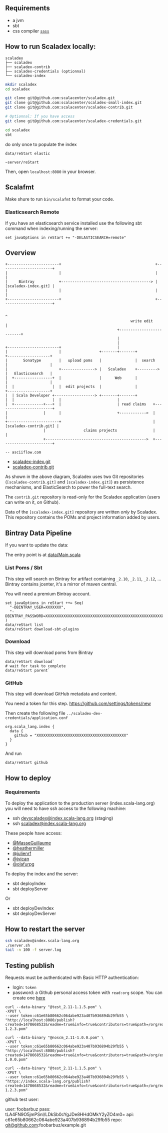 ## Requirements

* a jvm
* sbt
* css compiler [`sass`](http://sass-lang.com/install)

## How to run Scaladex locally:

```
scaladex
├── scaladex
├── scaladex-contrib
├── scaladex-credentials (optionnal)
└── scaladex-index
```

```bash
mkdir scaladex
cd scaladex

git clone git@github.com:scalacenter/scaladex.git
git clone git@github.com:scalacenter/scaladex-small-index.git
git clone git@github.com:scalacenter/scaladex-contrib.git

# Optionnal: If you have access
git clone git@github.com:scalacenter/scaladex-credentials.git

cd scaladex
sbt
```

do only once to populate the index

`data/reStart elastic`

`~server/reStart`
 
Then, open `localhost:8080` in your browser.

## Scalafmt

Make shure to run `bin/scalafmt` to format your code.

### Elasticsearch Remote

If you have an elasticsearch service installed use the following sbt command when
indexing/running the server:

`set javaOptions in reStart += "-DELASTICSEARCH=remote"`

## Overview

```
+-----------------------+                                          +-----------------------+
|                       |                                          |                       |
|     Bintray           +----------------------------------------> |  [scaladex-index.git] |
|                       |                                          |                       |
+-----------------------+                                          +-----------------------+

                                                                             ^
                                                        write edit           |
                                                  +--------------------------+
                                                  |
                                                  |
+-----------------------+                         |
|                       |                 +-------+-------+            +-------------------+
|       Sonatype        |   upload poms   |               |  search    |                   |
|                       +---------------> |   Scaladex    +--------->  |   Elasticsearch   |
|  +-----------------+  |                 |      Web      |            |                   |
|  |                 |  |  edit projects  |               |            +-------------------+
|  | Scala Developer +------------------> +-------+-------+
|  |                 |  |                         |
|  +-------------+---+  |                         | read claims   +------------------------+
|                |      |                         +------------>  |                        |
+-----------------------+                                         | [scaladex-contrib.git] |
                 |                 claims projects                |                        |
                 +--------------------------------------------->  +------------------------+

-- asciiflow.com
```

* [scaladex-index.git](https://github.com/scalacenter/scaladex-index)
* [scaladex-contrib.git](https://github.com/scalacenter/scaladex-contrib)

As shown in the above diagram, Scaladex uses two Git repositories 
(`[scaladex-contrib.git]` and `[scaladex-index.git]`) as persistence mechanisms, 
and ElasticSearch to power the full-text search.

The `contrib.git` repository is read-only for the Scaladex application
(users can write on it, on Github).

Data of the `[scaladex-index.git]` repository are written *only* by Scaladex.
This repository contains the POMs and project information added by users.

## Bintray Data Pipeline

If you want to update the data:

The entry point is at [data/Main.scala](/data/src/main/scala/ch.epfl.scala.index.data/Main.scala)

### List Poms / Sbt

This step will search on Bintray for artifact containing `_2.10`, `_2.11`, `_2.12`, ...
Bintray contains jcenter, it's a mirror of maven central.

You will need a premium Bintray account.

```
set javaOptions in reStart ++= Seq(
  "-DBINTRAY_USER=XXXXXXX", 
  "-DBINTRAY_PASSWORD=XXXXXXXXXXXXXXXXXXXXXXXXXXXXXXXXXXXXXXXXXXXXXXXXXXXXXXXXXXXXXXXX"
)
data/reStart list
data/reStart download-sbt-plugins
```

### Download

This step will download poms from Bintray

```
data/reStart download`
# wait for task to complete
data/reStart parent`
```

### GitHub

This step will download GitHub metadata and content.

You need a token for this step. https://github.com/settings/tokens/new

Then create the following file `../scaladex-dev-credentials/application.conf`

```
org.scala_lang.index {
  data {
    github = "XXXXXXXXXXXXXXXXXXXXXXXXXXXXXXXXXXXXXXXX"
  }
}
```

And run

`data/reStart github`

## How to deploy

### Requirements

To deploy the application to the production server (index.scala-lang.org) you will need to have ssh access to the following machine:

* ssh devscaladex@index.scala-lang.org (staging)
* ssh scaladex@index.scala-lang.org

These people have access:

* [@MasseGuillaume](https://github.com/MasseGuillaume)
* [@heathermiller](https://github.com/heathermiller)
* [@julienrf](https://github.com/julienrf)
* [@jvican](https://github.com/jvican)
* [@olafurpg](https://github.com/olafurpg)

To deploy the index and the server:

* sbt deployIndex
* sbt deployServer

Or

* sbt deployDevIndex
* sbt deployDevServer

## How to restart the server

```bash
ssh scaladex@index.scala-lang.org
./server.sh
tail -n 100 -f server.log
```

## Testing publish

Requests must be authenticated with Basic HTTP authentication:

- login: `token`
- password: a Github personal access token with `read:org` scope. You can create one
  [here](https://github.com/settings/tokens/new)

~~~
curl --data-binary "@test_2.11-1.1.5.pom" \
-XPUT \
--user token:c61e65b80662c064abe923a407b936894b29fb55 \
"http://localhost:8080/publish?created=1478668532&readme=true&info=true&contributors=true&path=/org/example/test_2.11/1.2.3/test_2.11-1.2.3.pom"
~~~

~~~
curl --data-binary "@noscm_2.11-1.0.0.pom" \
-XPUT \
--user token:c61e65b80662c064abe923a407b936894b29fb55 \
"http://localhost:8080/publish?created=1478668532&readme=true&info=true&contributors=true&path=/org/example/noscm_2.11/1.0.0/noscm_2.11-1.0.0.pom"
~~~

~~~
curl --data-binary "@test_2.11-1.1.5.pom" \
-XPUT \
--user token:c61e65b80662c064abe923a407b936894b29fb55 \
"https://index.scala-lang.org/publish?created=1478668532&readme=true&info=true&contributors=true&path=/org/example/test_2.11/1.2.3/test_2.11-1.2.3.pom"
~~~

github test user:

user: foobarbuz 
pass: tLA4FN9O5jmPSnl/LDkSb0cYgJDe8HHdOMkY2yZO4m0=
api:  c61e65b80662c064abe923a407b936894b29fb55
repo: git@github.com:foobarbuz/example.git

